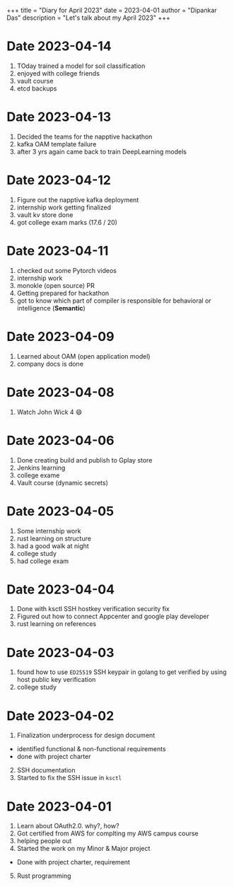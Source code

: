 +++
title = "Diary for April 2023"
date = 2023-04-01
author = "Dipankar Das"
description = "Let's talk about my April 2023"
+++

# Date 2023-04-14
1. TOday trained a model for soil classification
2. enjoyed with college friends
3. vault course 
4. etcd backups

# Date 2023-04-13
1. Decided the teams for the napptive hackathon
2. kafka OAM template failure
3. after 3 yrs again came back to train DeepLearning models

# Date 2023-04-12
1. Figure out the napptive kafka deployment
2. internship work getting finalized
3. vault kv store done
4. got college exam marks (17.6 / 20)

# Date 2023-04-11
1. checked out some Pytorch videos
2. internship work
3. monokle (open source) PR
4. Getting prepared for hackathon
5. got to know which part of compiler is responsible for behavioral or intelligence (**Semantic**)

# Date 2023-04-09
1. Learned about OAM (open application model)
2. company docs is done

# Date 2023-04-08
1. Watch John Wick 4 😄

# Date 2023-04-06
1. Done creating build and publish to Gplay store
2. Jenkins learning
3. college exame
4. Vault course (dynamic secrets)

# Date 2023-04-05
1. Some internship work
2. rust learning on structure
3. had a good walk at night
4. college study
5. had college exam

# Date 2023-04-04
1. Done with ksctl SSH hostkey verification security fix
2. Figured out how to connect Appcenter and google play developer
3. rust learning on references

# Date 2023-04-03
1. found how to use `ED25519` SSH keypair in golang to get verified by using host public key verification
2. college study

# Date 2023-04-02
1. Finalization underprocess for design document
  - identified functional & non-functional requirements
  - done with project charter
2. SSH documentation
3. Started to fix the SSH issue in `ksctl`

# Date 2023-04-01
1. Learn about OAuth2.0. why?, how?
2. Got certified from AWS for complting my AWS campus course
3. helping people out
4. Started the work on my Minor & Major project
  - Done with project charter, requirement
5. Rust programming
